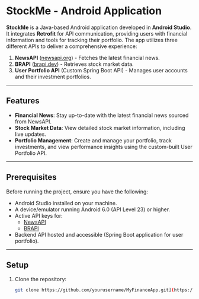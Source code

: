 # StockMe - Android Application

**StockMe** is a Java-based Android application developed in **Android Studio**. It integrates **Retrofit** for API communication, providing users with financial information and tools for tracking their portfolio. The app utilizes three different APIs to deliver a comprehensive experience: 

1. **NewsAPI** ([newsapi.org](https://newsapi.org)) - Fetches the latest financial news.
2. **BRAPI** ([brapi.dev](https://brapi.dev)) - Retrieves stock market data.
3. **User Portfolio API** (Custom Spring Boot API) - Manages user accounts and their investment portfolios.

---

## Features

- **Financial News**: Stay up-to-date with the latest financial news sourced from NewsAPI.
- **Stock Market Data**: View detailed stock market information, including live updates.
- **Portfolio Management**: Create and manage your portfolio, track investments, and view performance insights using the custom-built User Portfolio API.

---

## Prerequisites

Before running the project, ensure you have the following:

- Android Studio installed on your machine.
- A device/emulator running Android 6.0 (API Level 23) or higher.
- Active API keys for:
  - [NewsAPI](https://newsapi.org)
  - [BRAPI](https://brapi.dev)
- Backend API hosted and accessible (Spring Boot application for user portfolio).

---

## Setup

1. Clone the repository:
   ```bash
   git clone https://github.com/yourusername/MyFinanceApp.git](https://github.com/Arthurfernades/StockMe
